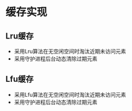 <!--
 * @Author: your name
 * @Date: 2022-04-05 12:49:10
 * @LastEditTime: 2022-04-26 15:53:12
 * @LastEditors: Please set LastEditors
 * @Description: 打开koroFileHeader查看配置 进行设置: https://github.com/OBKoro1/koro1FileHeader/wiki/%E9%85%8D%E7%BD%AE
 * @FilePath: \Cache\readme.md
-->
# 缓存实现
## Lru缓存
- 采用Lru算法在无空闲空间时淘汰近期未访问元素
- 采用守护进程后台动态清除过期元素

## Lfu缓存
- 采用Lfu算法在无空闲空间时淘汰近期未访问元素
- 采用守护进程后台动态清除过期元素